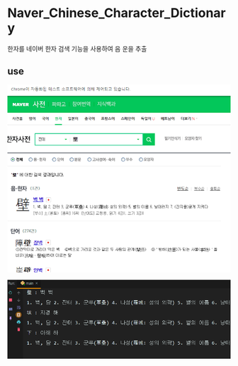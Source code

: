 # Naver_Chinese_Character_Dictionary
한자를 네이버 한자 검색 기능을 사용하여 음 운을 추출



## use

![크롬](./images/chrome.gif)

![prompt](./images/NCS_result.gif)
